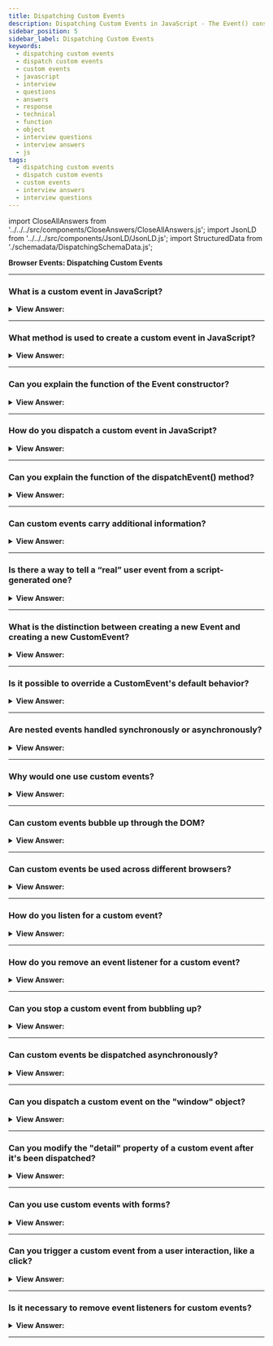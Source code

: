 ```yaml
---
title: Dispatching Custom Events
description: Dispatching Custom Events in JavaScript - The Event() constructor creates a new Event. - JavaScript Interview Questions & Answers
sidebar_position: 5
sidebar_label: Dispatching Custom Events
keywords:
  - dispatching custom events
  - dispatch custom events
  - custom events
  - javascript
  - interview
  - questions
  - answers
  - response
  - technical
  - function
  - object
  - interview questions
  - interview answers
  - js
tags:
  - dispatching custom events
  - dispatch custom events
  - custom events
  - interview answers
  - interview questions
---
```


import CloseAllAnswers from '../../../src/components/CloseAnswers/CloseAllAnswers.js';
import JsonLD from '../../../src/components/JsonLD/JsonLD.js';
import StructuredData from './schemadata/DispatchingSchemaData.js';

<JsonLD data={StructuredData} />

<head>
  <title>Dispatching Custom Events | JavaScript Phone Interview</title>
</head>

**Browser Events: Dispatching Custom Events**

<CloseAllAnswers />

---

### What is a custom event in JavaScript?

<details>
  <summary><strong>View Answer:</strong></summary>
  <div>
  <div><strong>Interview Response:</strong> A custom event is a user-defined event that can be created and dispatched to perform actions not covered by built-in events.
  </div><br />
  </div>
</details>

---

### What method is used to create a custom event in JavaScript?

<details>
  <summary><strong>View Answer:</strong></summary>
  <div>
  <div><strong>Interview Response:</strong> The CustomEvent() constructor is used to create and initialize custom events in JavaScript. You can then dispatch these events using the dispatchEvent() method.
  </div><br />
  </div>
</details>

---

### Can you explain the function of the Event constructor?

<details>
  <summary><strong>View Answer:</strong></summary>
  <div>
  <div><strong>Interview Response:</strong> The Event() constructor creates a new Event. We can create custom events or act on built-in events, such as click, mousedown, etc. There are two arguments the event type (custom or built-in) and the options. The type is a DOMString representing the name of the event. The second argument is the option that includes the bubble, cancelable, and compose option properties, all set to false by default.</div><br />
  <div><strong>Technical Response:</strong> Built-in event classes form a hierarchy, like DOM element classes. The root is the built-in Event class, and the Event() constructor creates a new Event. We can create custom events or act on built-in events, such as click, mousedown, etc. There are two arguments the event type (custom or built-in) and the options. The type is a DOMString representing the name of the event. The second argument is the option that includes the bubble, cancelable, and composes option properties. Bubbles is a Boolean value that indicates whether the event bubbles; the default value is false. Cancelable is a Boolean that indicates whether or not the event cancels out. Composed is a Boolean that indicates whether the event triggers listeners outside of a shadow root, set to false by default.
  </div><br />
  <div><strong className="codeExample">Code Example:</strong><br /><br />

<strong>Syntax: </strong> const event = new Event("look", &#123;"bubbles":true, "cancelable":false&#125;);<br /><br />

  <div></div>

```js
// create a look event that bubbles up and cannot be canceled
const evt = new Event('look', { bubbles: true, cancelable: false });
document.dispatchEvent(evt);

// event can be dispatched from any element, not only the document
myDiv.dispatchEvent(evt);
```

  </div>
  </div>
</details>

---

### How do you dispatch a custom event in JavaScript?

<details>
  <summary><strong>View Answer:</strong></summary>
  <div>
  <div><strong>Interview Response:</strong> In JavaScript, a custom event is dispatched using the dispatchEvent() method.
  </div><br />
  <div><strong className="codeExample">Code Example:</strong><br /><br />

  <div></div>

```javascript
let event = new CustomEvent('myEvent', {detail: {key: 'value'}});
document.dispatchEvent(event);
```

This code creates and dispatches a custom event named 'myEvent'.

  </div>
  </div>
</details>

---

### Can you explain the function of the dispatchEvent() method?

<details>
  <summary><strong>View Answer:</strong></summary>
  <div>
  <div><strong>Interview Response:</strong> The `dispatchEvent()` method is used to dispatch an event to a target element. It triggers all listeners for that event type and returns a boolean indicating if the event was cancelled. After an event object gets created, we should “run” it on an element using the call elem.dispatchEvent(event). Then handlers react to it as if it were a regular browser event. If the event was created with the bubbles flag, it bubbles up.
    </div><br />
  <div><strong className="codeExample">Code Example:</strong><br /><br />

<strong>Syntax: </strong> elem.dispatchEvent(event);<br /><br />

  <div></div>

```html
<button id="elem" onclick="alert('Click!');">Auto-click</button>

<script>
  let event = new Event('click');
  elem.dispatchEvent(event);
</script>
```

  </div>
  </div>
</details>

---

### Can custom events carry additional information?

<details>
  <summary><strong>View Answer:</strong></summary>
  <div>
  <div><strong>Interview Response:</strong> Yes, custom events in JavaScript can carry additional information in the `detail` property, which can be accessed in the event listener when the event is triggered.
  </div><br />
  </div>
</details>

---

### Is there a way to tell a “real” user event from a script-generated one?

<details>
  <summary><strong>View Answer:</strong></summary>
  <div>
  <div><strong>Interview Response:</strong> Yes, the isTrusted read-only property of the Event interface is a Boolean that is true when a user action generates the event and false when the event was created or modified by a script or dispatched via dispatchEvent() method.
    </div><br />
  <div><strong className="codeExample">Code Example:</strong><br /><br />

<strong>Syntax: </strong> let eventIsTrusted = event.isTrusted;<br /><br />

  <div></div>

```js
if (e.isTrusted) {
  /* The event is trusted */
} else {
  /* The event is not trusted */
}
```

  </div>
  </div>
</details>

---

### What is the distinction between creating a new Event and creating a new CustomEvent?

<details>
  <summary><strong>View Answer:</strong></summary>
  <div>
  <div><strong>Interview Response:</strong> The CustomEvent constructor extends the Event constructor, adding the detail property, which allows passing custom data and aiding in resolving conflicts. The Event constructor doesn't have this additional functionality. In this case, it is the recommended approach. Besides, the event class describes “what kind of event” it is, and if the event is custom, we should use CustomEvent to be clear about it.</div><br />
  <div><strong>Technical Response:</strong> Technically, CustomEvent is the same as Event, with one exception. In the second argument (object), we can add property details for any custom information we want to pass with the event. The detail property can have any data. Technically we could live without it because we can assign any properties to a regular new Event object after its creation. But CustomEvent provides the unique detail field to evade conflicts with other event properties. In this case, it is the recommended approach. Besides, the event class describes “what kind of event” it is, and if the event is custom, we should use CustomEvent to be clear about it.
  </div><br />
  <div><strong className="codeExample">Code Example:</strong><br /><br />

  <div></div>

```html
<h1 id="elem">Hello for John!</h1>

<script>
  // additional details come with the event to the handler
  elem.addEventListener('hello', function (event) {
    alert(event.detail.name);
  });

  elem.dispatchEvent(
    new CustomEvent('hello', {
      detail: { name: 'John' }, // special detail field
    })
  );
</script>
```

  </div>
  </div>
</details>

---

### Is it possible to override a CustomEvent's default behavior?

<details>
  <summary><strong>View Answer:</strong></summary>
  <div>
  <div><strong>Interview Response:</strong> Yes, if a CustomEvent is dispatched with the `cancelable` property set to `true`, its default behavior can be overridden using `preventDefault()`.
    </div><br />
  <div><strong>Technical Response:</strong> Yes, you can use event.preventDefault as you would with a regular Event. By calling event.preventDefault(), an event handler may signal that those actions should get canceled. In that case, the call to elem.dispatchEvent(event) returns false. And the code that dispatched it knows that it should not continue. Please note: the event must have the flag cancelable: true, otherwise the call event.preventDefault() is ignored.
    </div><br />
  <div><strong className="codeExample">Code Example:</strong><br /><br />

  <div></div>

```html
<pre id="rabbit">
  |\   /|
   \|_|/
   /. .\
  =\_Y_/=
   {>o<}
</pre>
<button onclick="hide()">Hide()</button>

<script>
  function hide() {
    let event = new CustomEvent('hide', {
      cancelable: true, // without that flag preventDefault doesn't work
    });
    if (!rabbit.dispatchEvent(event)) {
      alert('The action was prevented by a handler');
    } else {
      rabbit.hidden = true;
    }
  }

  rabbit.addEventListener('hide', function (event) {
    if (confirm('Call preventDefault?')) {
      event.preventDefault();
    }
  });
</script>
```

  </div>
  </div>
</details>

---

### Are nested events handled synchronously or asynchronously?

<details>
  <summary><strong>View Answer:</strong></summary>
  <div>
  <div><strong>Interview Response:</strong> Nested events in JavaScript are handled synchronously. The outer event will pause its execution until the nested (or inner) event has completed.
    </div><br />
  <div><strong>Technical Response:</strong> Nested events are handled synchronously by default. Usually, events get processed in a queue. If the browser is processing onclick and a new event occurs, e.g., the mouse moved, then handling is queued up, corresponding mousemove handlers call after onclick processing finishes. The notable exception is when one event is initiated from within another, e.g., using dispatchEvent. Such events are processed immediately: new event handlers get called, and the current handling is resumed. However, you can implement asynchronous behavior explicitly by using setTimeout method.
    </div><br />
  <div><strong className="codeExample">Code Example:</strong><br /><br />

  <div></div>

```html
<button id="menu">Menu (click me)</button>

<script>
  menu.onclick = function () {
    alert(1);

    menu.dispatchEvent(
      new CustomEvent('menu-open', {
        bubbles: true,
      })
    );

    alert(2);
  };

  // triggers between 1 and 2
  document.addEventListener('menu-open', () => alert('nested'));
</script>
```

  </div>
  </div>
</details>

---

### Why would one use custom events?

<details>
  <summary><strong>View Answer:</strong></summary>
  <div>
  <div><strong>Interview Response:</strong> Custom events allow for more flexible communication between objects or components, especially for complex applications.
  </div><br />
  </div>
</details>

---

### Can custom events bubble up through the DOM?

<details>
  <summary><strong>View Answer:</strong></summary>
  <div>
  <div><strong>Interview Response:</strong> Yes, custom events in JavaScript can bubble up through the DOM. Bubbling can be controlled with the `bubbles` property when the event is created using `CustomEvent()`.
  </div><br />
  </div>
</details>

---

### Can custom events be used across different browsers?

<details>
  <summary><strong>View Answer:</strong></summary>
  <div>
  <div><strong>Interview Response:</strong> Yes, custom events are part of the standard DOM API and are supported across all modern browsers, including Chrome, Firefox, Safari, and Edge.
  </div><br />
  </div>
</details>

---

### How do you listen for a custom event?

<details>
  <summary><strong>View Answer:</strong></summary>
  <div>
  <div><strong>Interview Response:</strong> You can listen for a custom event using the `addEventListener()` method.</div><br />
  <div><strong className="codeExample">Code Example:</strong><br /><br />

  <div></div>

```js
document.addEventListener('myEvent', function(e) {
  // handle the event
});
```

  </div>
  </div>
</details>

---

### How do you remove an event listener for a custom event?

<details>
  <summary><strong>View Answer:</strong></summary>
  <div>
  <div><strong>Interview Response:</strong> The `removeEventListener()` method is used to stop listening to a custom event.</div><br />
  <div><strong className="codeExample">Code Example:</strong><br /><br />

  <div></div>

```js
function handler(e) { /*...*/ }
document.addEventListener('myEvent', handler);
// ...
document.removeEventListener('myEvent', handler);
```

  </div>
  </div>
</details>

---

### Can you stop a custom event from bubbling up?

<details>
  <summary><strong>View Answer:</strong></summary>
  <div>
  <div><strong>Interview Response:</strong> Yes, you can stop a custom event from bubbling up in JavaScript by calling the stopPropagation() method within the event handler for that custom event.</div><br />
  <div><strong className="codeExample">Code Example:</strong><br /><br />

  <div></div>

```javascript
document.addEventListener('myEvent', function(e) {
  e.stopPropagation(); // stops the event from bubbling up
  // handle the event
});

let event = new CustomEvent('myEvent', {bubbles: true});
document.dispatchEvent(event);
```

In this case, if 'myEvent' is dispatched on a child element, it will not bubble up to the document.

  </div>
  </div>
</details>

---

### Can custom events be dispatched asynchronously?

<details>
  <summary><strong>View Answer:</strong></summary>
  <div>
  <div><strong>Interview Response:</strong> Yes, custom events can be dispatched asynchronously using JavaScript's asynchronous functions, like `setTimeout`, `setInterval`, or inside a Promise or an async function.
  </div><br />
  </div>
</details>

---

### Can you dispatch a custom event on the "window" object?

<details>
  <summary><strong>View Answer:</strong></summary>
  <div>
  <div><strong>Interview Response:</strong> Yes, you can dispatch a custom event on the `window` object using the `dispatchEvent()` method, just like with any other EventTarget in JavaScript.
  </div><br />
  </div>
</details>

---

### Can you modify the "detail" property of a custom event after it's been dispatched?

<details>
  <summary><strong>View Answer:</strong></summary>
  <div>
  <div><strong>Interview Response:</strong> No, you cannot modify the `detail` property of a custom event after it has been dispatched. The `detail` property is read-only after the event is created.
  </div><br />
  </div>
</details>

---

### Can you use custom events with forms?

<details>
  <summary><strong>View Answer:</strong></summary>
  <div>
  <div><strong>Interview Response:</strong> Yes, you can use custom events with forms in JavaScript. For example, you can dispatch a custom event when form data changes, validating input, or upon form submission.
  </div><br />
  <div><strong className="codeExample">Code Example:</strong><br /><br />

  <div></div>

Here's an example of how you could dispatch a custom event when a form is submitted:

```javascript
let form = document.querySelector('form');

form.addEventListener('submit', function(e) {
  e.preventDefault();
  let event = new CustomEvent('formSubmitted', { 
    detail: {
      formData: new FormData(form)
    }
  });
  form.dispatchEvent(event);
});

form.addEventListener('formSubmitted', function(e) {
  // handle form submission...
  console.log('Form was submitted with data: ', e.detail.formData);
});
```

In this example, a 'formSubmitted' custom event is dispatched when the form is submitted. The event carries the form data in its `detail` property.

  </div>
  </div>
</details>

---

### Can you trigger a custom event from a user interaction, like a click?

<details>
  <summary><strong>View Answer:</strong></summary>
  <div>
  <div><strong>Interview Response:</strong> Yes, a custom event can be dispatched in response to a user interaction, like a click. In the event handler for the click, call dispatchEvent() with the custom event.
  </div><br />
  </div>
</details>

---

### Is it necessary to remove event listeners for custom events?

<details>
  <summary><strong>View Answer:</strong></summary>
  <div>
  <div><strong>Interview Response:</strong> It's good practice to remove listeners when they're no longer needed to prevent memory leaks.
  </div><br />
  </div>
</details>

---
